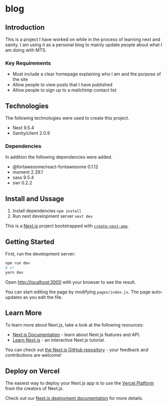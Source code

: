 # blog

## Introduction

This is a project I have worked on while in the process of learning next and sanity. I am using it as a personal blog to mainly update people about what I am doing with MTS.

### Key Requirements

* Must include a clear homepage explaining who I am and the purpose of the site
* Allow people to view posts that I have published
* Allow people to sign up to a mailchimp contact list

## Technologies

The following technologies were used to create this project.

* Next 9.5.4
* Sanity/client 2.0.9

### Dependencies

In addition the following dependencies were added.

* @fortawesome/react-fontawesome 0.1.12
* moment 2.29.1
* sass 9.5.4
* swr 0.2.2

## Install and Ussage

1. Install dependencies
  `npm install`
2. Run next development server
  `next dev`





This is a [Next.js](https://nextjs.org/) project bootstrapped with [`create-next-app`](https://github.com/vercel/next.js/tree/canary/packages/create-next-app).

## Getting Started

First, run the development server:

```bash
npm run dev
# or
yarn dev
```

Open [http://localhost:3000](http://localhost:3000) with your browser to see the result.

You can start editing the page by modifying `pages/index.js`. The page auto-updates as you edit the file.

## Learn More

To learn more about Next.js, take a look at the following resources:

- [Next.js Documentation](https://nextjs.org/docs) - learn about Next.js features and API.
- [Learn Next.js](https://nextjs.org/learn) - an interactive Next.js tutorial.

You can check out [the Next.js GitHub repository](https://github.com/vercel/next.js/) - your feedback and contributions are welcome!

## Deploy on Vercel

The easiest way to deploy your Next.js app is to use the [Vercel Platform](https://vercel.com/import?utm_medium=default-template&filter=next.js&utm_source=create-next-app&utm_campaign=create-next-app-readme) from the creators of Next.js.

Check out our [Next.js deployment documentation](https://nextjs.org/docs/deployment) for more details.
